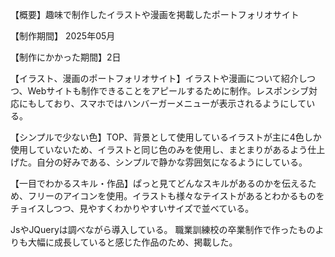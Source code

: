 【概要】趣味で制作したイラストや漫画を掲載したポートフォリオサイト

【制作期間】 2025年05月

【制作にかかった期間】2日

【イラスト、漫画のポートフォリオサイト】イラストや漫画について紹介しつつ、Webサイトも制作できることをアピールするために制作。レスポンシブ対応にもしており、スマホではハンバーガーメニューが表示されるようにしている。

【シンプルで少ない色】TOP、背景として使用しているイラストが主に4色しか使用していないため、イラストと同じ色のみを使用し、まとまりがあるよう仕上げた。自分の好みである、シンプルで静かな雰囲気になるようにしている。

【一目でわかるスキル・作品】ぱっと見てどんなスキルがあるのかを伝えるため、フリーのアイコンを使用。イラストも様々なテイストがあるとわかるものをチョイスしつつ、見やすくわかりやすいサイズで並べている。

JsやJQueryは調べながら導入している。
職業訓練校の卒業制作で作ったものよりも大幅に成長していると感じた作品のため、掲載した。
